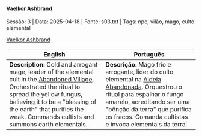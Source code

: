
#### Vaelkor Ashbrand

Sessão: 3 | Data: 2025-04-18 | Fonte: s03.txt | Tags: npc, vilão, mago, culto elemental

[Vaelkor Ashbrand](vaelkor_ashbrand.png)

| English | Português |
|---------|-----------|
| **Description:** Cold and arrogant mage, leader of the elemental cult in the [Abandoned Village](aldeia_abandonada.md). Orchestrated the ritual to spread the yellow fungus, believing it to be a "blessing of the earth" that purifies the weak. Commands cultists and summons earth elementals. | **Descrição:** Mago frio e arrogante, líder do culto elemental na [Aldeia Abandonada](aldeia_abandonada.md). Orquestrou o ritual para espalhar o fungo amarelo, acreditando ser uma "bênção da terra" que purifica os fracos. Comanda cultistas e invoca elementais da terra. |

